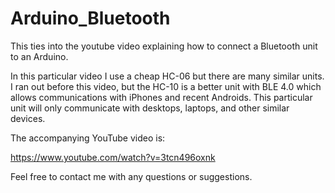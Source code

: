 # Arduino_Bluetooth
This ties into the youtube video explaining how to connect a Bluetooth unit to an Arduino.

In this particular video I use a cheap HC-06 but there are many similar units. I ran out before this video, but the HC-10 is a better unit with BLE 4.0 which allows communications with iPhones and recent Androids. This particular unit will only communicate with desktops, laptops, and other similar devices.

The accompanying YouTube video is:

https://www.youtube.com/watch?v=3tcn496oxnk

Feel free to contact me with any questions or suggestions.